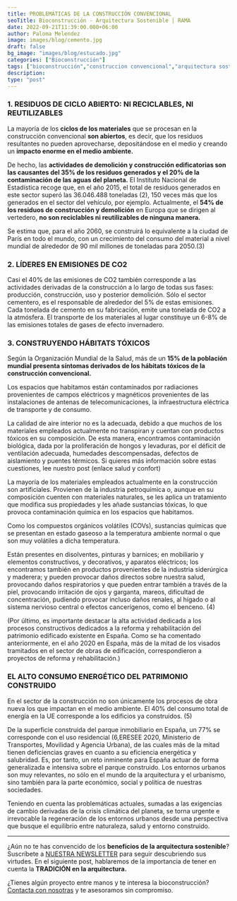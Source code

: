 ```yaml
---
title: PROBLEMÁTICAS DE LA CONSTRUCCIÓN CONVENCIONAL
seoTitle: Bioconstrucción - Arquitectura Sostenible | RAMA
date: 2022-09-21T11:39:00.000+06:00
author: Paloma Melendez
image: images/blog/cemento.jpg
draft: false
bg_image: "images/blog/estucado.jpg"
categories: ["Bioconstrucción"]
tags: ["bioconstrucción","construccion convencional","arquitectura sostenible"]
description: 
type: "post" 
---
```



### 1. RESIDUOS DE CICLO ABIERTO: NI RECICLABLES, NI REUTILIZABLES

La mayoría de los **ciclos de los materiales** que se procesan en la construcción convencional **son abiertos**, es decir, que los residuos resultantes no pueden aprovecharse, depositándose en el medio y creando un **impacto enorme en el medio ambiente.**

De hecho, las **actividades de demolición y construcción edificatorias son las causantes del 35% de los residuos generados y el 20% de la contaminación de las aguas del planeta.** 
El Instituto Nacional de Estadística recoge que, en el año 2015, el total de residuos generados en este sector superó las 36.046.488 toneladas (2), 150 veces más que los generados en el sector del vehículo, por ejemplo. Actualmente, el **54% de los residuos de construcción y demolición** en Europa que se dirigen al vertedero, **no son reciclables ni reutilizables de ninguna manera.**

Se estima que, para el año 2060, se construirá lo equivalente a la ciudad de París en todo el mundo, con un crecimiento del consumo del material a nivel mundial de alrededor de 90 mil millones de toneladas para 2050.(3)



### 2. LÍDERES EN EMISIONES DE CO2

Casi el 40% de las emisiones de CO2 también corresponde a las actividades derivadas de la construcción a lo largo de todas sus fases: producción, construcción, uso y posterior demolición. Sólo el sector cementero, es el responsable de alrededor del 5% de estas emisiones. Cada tonelada de cemento en su fabricación, emite una tonelada de CO2 a la atmósfera. El transporte de los materiales al lugar constituye un 6-8% de las emisiones totales de gases de efecto invernadero.

### 3. CONSTRUYENDO HÁBITATS TÓXICOS

Según la Organización Mundial de la Salud, más de un **15% de la población mundial presenta síntomas derivados de los hábitats tóxicos de la construcción convencional.**

Los espacios que habitamos están contaminados por radiaciones provenientes de campos eléctricos y magnéticos provenientes de las instalaciones de antenas de telecomunicaciones, la infraestructura eléctrica de transporte y de consumo.

La calidad de aire interior no es la adecuada, debido a que muchos de los materiales empleados actualmente no transpiran y cuentan con productos tóxicos en su composición. De esta manera, encontramos contaminación biológica, dada por la proliferación de hongos y levaduras, por el déficit de ventilación adecuada, humedades descompensadas, defectos de aislamiento y puentes térmicos. Si quieres más información sobre estas cuestiones, lee nuestro post (enlace salud y confort) 

La mayoría de los materiales empleados actualmente en la construcción son artificiales. Provienen de la industria petroquímica o, aunque en su composición cuenten con materiales naturales, se les aplica un tratamiento que modifica sus propiedades y les añade sustancias tóxicas, lo que provoca contaminación química en los espacios que habitamos.

Como los compuestos orgánicos volátiles (COVs), sustancias químicas que se presentan en estado gaseoso a la temperatura ambiente normal o que son muy volátiles a dicha temperatura. 

Están presentes en disolventes, pinturas y barnices; en mobiliario y elementos constructivos, y decorativos, y aparatos eléctricos; los encontramos también en productos provenientes de la industria siderúrgica y maderera; y pueden provocar daños directos sobre nuestra salud, provocando daños respiratorios y que pueden entrar también a través de la piel, provocando irritación de ojos y garganta, mareos, dificultad de concentración, pudiendo provocar incluso daños renales, al hígado o al sistema nervioso central o efectos cancerígenos, como el benceno. (4)

(Por último, es importante destacar la alta actividad dedicada a los procesos constructivos dedicados a la reforma y rehabilitación del patrimonio edificado existente en España. Como se ha comentado anteriormente, en el año 2020 en España, más de la mitad de los visados tramitados en el sector de obras de edificación, correspondieron a proyectos de reforma y rehabilitación.)


### EL ALTO CONSUMO ENERGÉTICO  DEL PATRIMONIO CONSTRUIDO

En el sector de la construcción no son únicamente los procesos de obra nueva los que impactan en el medio ambiente. 
El 40% del consumo total de energía en la UE corresponde a los edificios ya construidos. (5)

De la superficie construida del parque inmobiliario en España, un 77% se corresponde con el uso residencial (6,ERESEE 2020, Ministerio de Transportes, Movilidad y Agencia Urbana), de las cuales más de la mitad tienen deficiencias graves en cuanto a su eficiencia energética y salubridad. Es, por tanto, un reto inminente para España actuar de forma generalizada e intensiva sobre el parque construido.
Los entornos urbanos son muy relevantes, no sólo en el mundo de la arquitectura y el urbanismo, sino también para la parte económico, social y política de nuestras sociedades.

Teniendo en cuenta las problemáticas actuales, sumadas a las exigencias de cambio derivadas de la crisis climática del planeta, se torna urgente e irrevocable la regeneración de los entornos urbanos desde una perspectiva que busque el equilibrio entre naturaleza, salud y entorno construido.


______________________

¿Aún no te has convencido de los **beneficios de la arquitectura sostenible**? Suscríbete a [NUESTRA NEWSLETTER](https://tinyletter.com/RAMA_Arquitectas) para seguir descubriendo sus virtudes. En el siguiente post, hablaremos de la importancia de tener en cuenta la **TRADICIÓN en la arquitectura.**

¿Tienes algún proyecto entre manos y te interesa la bioconstrucción? [Contacta con nosotras](https://www.rama-arquitectas.es/contacto) y te asesoramos sin compromiso. 


